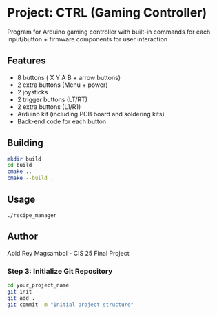 # Project: CTRL (Gaming Controller)
Program for Arduino gaming controller with built-in commands for each input/button + firmware components for user interaction
## Features
- 8  buttons ( X Y A B + arrow buttons)
- 2 extra buttons (Menu + power)
- 2 joysticks
- 2 trigger buttons (LT/RT)
- 2 extra buttons (L1/R1)
- Arduino kit (including PCB board and soldering kits)
- Back-end code for each button
## Building
```bash
mkdir build
cd build
cmake ..
cmake --build .

```
## Usage

```
./recipe_manager
```
## Author
Abid Rey Magsambol - CIS 25 Final Project

### Step 3: Initialize Git Repository
```bash
cd your_project_name
git init
git add .
git commit -m "Initial project structure"

